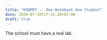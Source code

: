 ```yaml
---
title: "KOOMPI :: One Notebook One Student"
date: 2020-07-30T17:15:20+07:00
draft: true
---
```


The school must have a real lab.